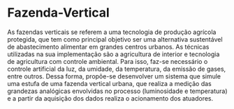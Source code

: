 # Fazenda-Vertical
As fazendas verticais se referem a uma tecnologia de produção agrícola protegida, que tem como principal objetivo ser uma alternativa sustentável de abastecimento alimentar em grandes centros urbanos. As técnicas utilizadas na sua implementação são a agricultura de interior e tecnologia de agricultura com controle ambiental. Para isso, faz-se necessário o controle artificial da luz, da umidade, da temperatura, da emissão de gases, entre outros. Dessa forma, propõe-se desenvolver um sistema que simule uma estufa de uma fazenda vertical urbana, que realiza a medição das grandezas analógicas envolvidas no processo (luminosidade e temperatura) e a partir da aquisição dos dados realiza o acionamento dos atuadores.
